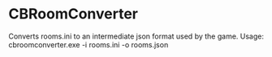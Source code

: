 # CBRoomConverter
Converts rooms.ini to an intermediate json format used by the game.
Usage: cbroomconverter.exe -i rooms.ini -o rooms.json